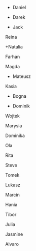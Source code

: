 + Daniel

+ Darek

+ Jack

Reina

+Natalia

Farhan

Magda

+ Mateusz

Kasia

+ Bogna

+ Dominik

Wojtek

Marysia

Dominika

Ola

Rita

Steve

Tomek

Lukasz

Marcin

Hania

Tibor

Julia

Jasmine

Alvaro
